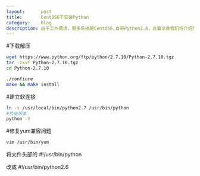 ```yaml
---
layout:      post
title:       CentOS6下安装Python
category:    blog
description: 由于工作需求，很多系统是CentOS6,自带Python2.6，此篇文章我们将介绍如何升级Python为2.7
---
```


#下载解压
```sh
wget https://www.python.org/ftp/python/2.7.10/Python-2.7.10.tgz
tar -zxvf Python-2.7.10.tgz
cd Python-2.7.10

./confiure
make && make install
```

#建立软连接
```sh
ln -s /usr/local/bin/python2.7 /usr/bin/python
#检查版本
python -V
```

#修复yum兼容问题
```sh
vim /usr/bin/yum
```

将文件头部的
#!/usr/bin/python

改成
#!/usr/bin/python2.6
